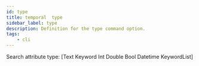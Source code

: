 ```yaml
---
id: type
title: temporal  type
sidebar_label: type
description: Definition for the type command option.
tags:
	- cli
---
```

Search attribute type: [Text Keyword Int Double Bool Datetime KeywordList]

